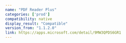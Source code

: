```yaml
---
name: "PDF Reader Plus"
categories: ['prod']
compatibility: native
display_result: "Compatible"
version_from: "1.1.2.0"
link: https://apps.microsoft.com/detail/9MW3QPDS6GR1
---
```

